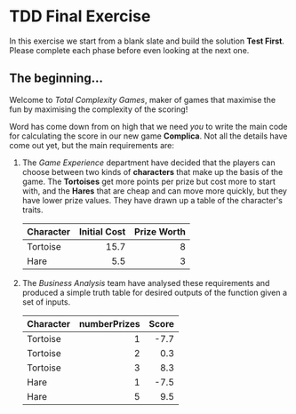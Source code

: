 # TDD Final Exercise

In this exercise we start from a blank slate and build the solution __Test First__.  Please complete each phase before even looking at the next one.

## The beginning...

Welcome to _Total Complexity Games_, maker of games that maximise the fun by maximising the complexity of the scoring!

Word has come down from on high that we need _you_ to write the main code for calculating the score in our new game __Complica__.  Not all the details have come out yet, but the main requirements are:

1. The _Game Experience_ department have decided that the players can choose between two kinds of __characters__ that make up the basis of the game.  The __Tortoises__ get more points per prize but cost more to start with, and the __Hares__ that are cheap and can move more quickly, but they have lower prize values.  They have drawn up a table of the character's traits.

    | Character | Initial Cost | Prize Worth | 
    |-----------|-------------:|------------:|
    | Tortoise  |        15.7  |        8    |
    | Hare      |         5.5  |        3    |

1. The _Business Analysis_ team have analysed these requirements and produced a simple truth table for desired outputs of the function given a set of inputs.

    | Character | numberPrizes | __Score__ |
    |-----------|-------------:|----------:|
    | Tortoise  |            1 |     -7.7  |
    | Tortoise  |            2 |      0.3  |
    | Tortoise  |            3 |      8.3  |
    | Hare      |            1 |     -7.5  |
    | Hare      |            5 |      9.5  |
